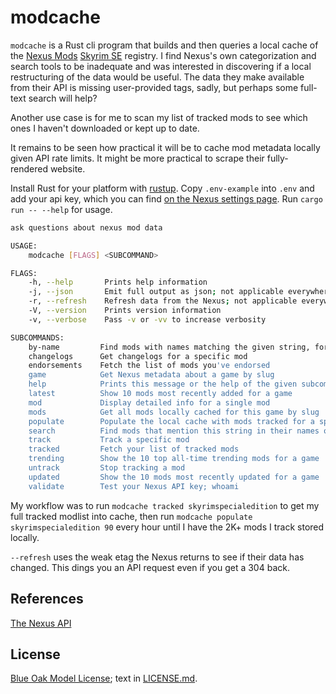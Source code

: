 # modcache

`modcache` is a Rust cli program that builds and then queries a local cache of the [Nexus Mods](https://www.nexusmods.com) [Skyrim SE](https://www.nexusmods.com/skyrimspecialedition) registry. I find Nexus's own categorization and search tools to be inadequate and was interested in discovering if a local restructuring of the data would be useful. The data they make available from their API is missing user-provided tags, sadly, but perhaps some full-text search will help?

Another use case is for me to scan my list of tracked mods to see which ones I haven't downloaded or kept up to date.

It remains to be seen how practical it will be to cache mod metadata locally given API rate limits. It might be more practical to scrape their fully-rendered website.

Install Rust for your platform with [rustup](https://rustup.rs). Copy `.env-example` into `.env` and add your api key, which you can find [on the Nexus settings page](https://www.nexusmods.com/users/myaccount?tab=api). Run `cargo run -- --help` for usage.

```sh
ask questions about nexus mod data

USAGE:
    modcache [FLAGS] <SUBCOMMAND>

FLAGS:
    -h, --help       Prints help information
    -j, --json       Emit full output as json; not applicable everywhere
    -r, --refresh    Refresh data from the Nexus; not applicable everywhere
    -V, --version    Prints version information
    -v, --verbose    Pass -v or -vv to increase verbosity

SUBCOMMANDS:
    by-name         Find mods with names matching the given string, for the named game
    changelogs      Get changelogs for a specific mod
    endorsements    Fetch the list of mods you've endorsed
    game            Get Nexus metadata about a game by slug
    help            Prints this message or the help of the given subcommand(s)
    latest          Show 10 mods most recently added for a game
    mod             Display detailed info for a single mod
    mods            Get all mods locally cached for this game by slug
    populate        Populate the local cache with mods tracked for a specific game
    search          Find mods that mention this string in their names or text summaries
    track           Track a specific mod
    tracked         Fetch your list of tracked mods
    trending        Show the 10 top all-time trending mods for a game
    untrack         Stop tracking a mod
    updated         Show the 10 mods most recently updated for a game
    validate        Test your Nexus API key; whoami
```

My workflow was to run `modcache tracked skyrimspecialedition` to get my full tracked modlist into cache, then run `modcache populate skyrimspecialedition 90` every hour until I have the 2K+ mods I track stored locally.

`--refresh` uses the weak etag the Nexus returns to see if their data has changed. This dings you an API request even if you get a 304 back.

## References

[The Nexus API](https://app.swaggerhub.com/apis-docs/NexusMods/nexus-mods_public_api_params_in_form_data/1.0#/)

## License

[Blue Oak Model License](https://blueoakcouncil.org/license/1.0.0); text in [LICENSE.md](./LICENSE.md).
